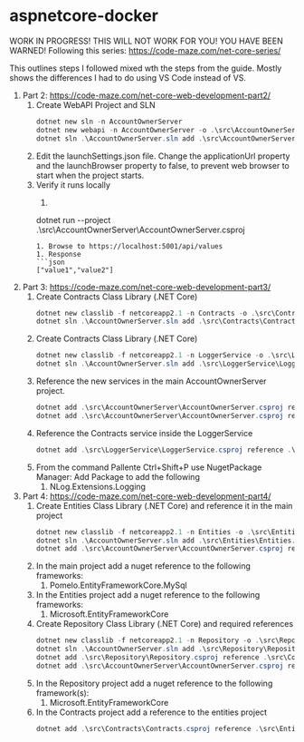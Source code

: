 # aspnetcore-docker
WORK IN PROGRESS! THIS WILL NOT WORK FOR YOU!  YOU HAVE BEEN WARNED!
Following this series: https://code-maze.com/net-core-series/

This outlines steps I followed mixed wth the steps from the guide.  Mostly shows the differences I had to do using VS Code instead of VS. 

1. Part 2: https://code-maze.com/net-core-web-development-part2/
	1. Create WebAPI Project and SLN
		```powershell
		dotnet new sln -n AccountOwnerServer
		dotnet new webapi -n AccountOwnerServer -o .\src\AccountOwnerServer
		dotnet sln .\AccountOwnerServer.sln add .\src\AccountOwnerServer\AccountOwnerServer.csproj
		```
	1. Edit the launchSettings.json file. Change the applicationUrl property and the launchBrowser property to false, to prevent web browser to start when the project starts.
	1. Verify it runs locally
		1. ```powershell
		dotnet run --project .\src\AccountOwnerServer\AccountOwnerServer.csproj
		```
		1. Browse to https://localhost:5001/api/values
		1. Response
		```json
		["value1","value2"]
		```
1. Part 3: https://code-maze.com/net-core-web-development-part3/
	1. Create Contracts Class Library (.NET Core)
		```powershell
		dotnet new classlib -f netcoreapp2.1 -n Contracts -o .\src\Contracts
		dotnet sln .\AccountOwnerServer.sln add .\src\Contracts\Contracts.csproj
		```
	1. Create Contracts Class Library (.NET Core)
		```powershell
		dotnet new classlib -f netcoreapp2.1 -n LoggerService -o .\src\LoggerService
		dotnet sln .\AccountOwnerServer.sln add .\src\LoggerService\LoggerService.csproj
		```
	1. Reference the new services in the main AccountOwnerServer project.
		```powershell
		dotnet add .\src\AccountOwnerServer\AccountOwnerServer.csproj reference .\src\Contracts\Contracts.csproj
		dotnet add .\src\AccountOwnerServer\AccountOwnerServer.csproj reference .\src\LoggerService\LoggerService.csproj
		```
	1. Reference the Contracts service inside the LoggerService
		```powershell
		dotnet add .\src\LoggerService\LoggerService.csproj reference .\src\Contracts\Contracts.csproj
		```
	1. From the command Pallente Ctrl+Shift+P use NugetPackage Manager: Add Package to add the following
		1. NLog.Extensions.Logging 
1. Part 4: https://code-maze.com/net-core-web-development-part4/
	1. Create Entities Class Library (.NET Core) and reference it in the main project
		```powershell
		dotnet new classlib -f netcoreapp2.1 -n Entities -o .\src\Entities 
		dotnet sln .\AccountOwnerServer.sln add .\src\Entities\Entities.csproj
		dotnet add .\src\AccountOwnerServer\AccountOwnerServer.csproj reference .\src\Entities\Entities.csproj
		```
	1. In the main project add a nuget reference to the following frameworks:
		1. Pomelo.EntityFrameworkCore.MySql
	1. In the Entities project add a nuget reference to the following frameworks:
		1. Microsoft.EntityFrameworkCore
	1. Create Repository Class Library (.NET Core) and required references
		```powershell
		dotnet new classlib -f netcoreapp2.1 -n Repository -o .\src\Repository 
		dotnet sln .\AccountOwnerServer.sln add .\src\Repository\Repository.csproj
		dotnet add .\src\Repository\Repository.csproj reference .\src\Contracts\Contracts.csproj .\src\Entities\Entities.csproj
		dotnet add .\src\AccountOwnerServer\AccountOwnerServer.csproj reference .\src\Repository\Repository.csproj
		```
	1. In the Repository project add a nuget reference to the following framework(s):
		1. Microsoft.EntityFrameworkCore
	1. In the Contracts project add a reference to the entities project
		```powershell
		dotnet add .\src\Contracts\Contracts.csproj reference .\src\Entities\Entities.csproj
		```
